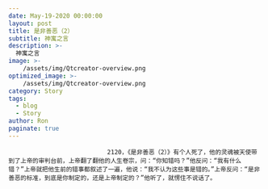 ```yaml
---
date: May-19-2020 00:00:00
layout: post
title: 是非善恶（2）
subtitle: 神寓之言
description: >-
  神寓之言
image: >-
    /assets/img/Qtcreator-overview.png
optimized_image: >-
    /assets/img/Qtcreator-overview.png
category: Story
tags:
  - blog
  - Story
author: Ron
paginate: true
---
```


							　　2120，《是非善恶（2）》有个人死了，他的灵魂被天使带到了上帝的审判台前，上帝翻了翻他的人生卷宗，问：“你知错吗？”他反问：“我有什么错？”上帝就把他生前的错事都叙述了一遍，他说：“我不认为这些事是错的。”上帝反问：“是非善恶的标准，到底是你制定的，还是上帝制定的？”他听了，就愣住不说话了。
							
							
						